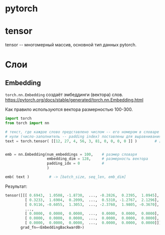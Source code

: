 # pytorch


# tensor
tensor -- многомерный массив, основной тип данных pytorch.

# Слои

## Embedding
`torch.nn.Embedding` создаёт эмбеддинги (вектора) слов.
https://pytorch.org/docs/stable/generated/torch.nn.Embedding.html

Как правило используются вектора размерностью 100-300. 


```python
import torch
from torch import nn

# текст, где каждое слово представлено числом -- его номером в словаре (см. класс Vocab)
# нули (число-заполнитель -- padding index) поставлены для выравнивания всех тектов по одной длине 
text = torch.tensor( [[12, 27, 4, 56, 3, 81, 0, 0, 0, 0 ]] ) 		# [batch_size = 1, sequence_len = 10]


emb = nn.Embedding(num_embeddings = 100, 	# размер словаря
				   embedding_dim = 128, 	# размерность вектора
				   padding_idx = 0 			# 
				   )

emb( text )			# -> [batch_size, seq_len, emb_dim]

```

Результат:
```python
tensor([[[ 0.6943,  1.0508, -1.8730,  ..., -0.2826,  0.2395,  1.0945],
         [ 0.3233,  1.6904,  0.2099,  ...,  0.5310, -1.2767,  2.1296],
         [ 0.9116, -0.6055,  1.3053,  ..., -2.3760,  1.9805, -0.3670],
         ...,
         [ 0.0000,  0.0000,  0.0000,  ...,  0.0000,  0.0000,  0.0000],
         [ 0.0000,  0.0000,  0.0000,  ...,  0.0000,  0.0000,  0.0000],
         [ 0.0000,  0.0000,  0.0000,  ...,  0.0000,  0.0000,  0.0000]]],
       grad_fn=<EmbeddingBackward0>)

```